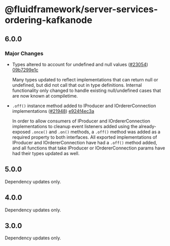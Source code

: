 # @fluidframework/server-services-ordering-kafkanode

## 6.0.0

### Major Changes

-   Types altered to account for undefined and null values ([#23054](https://github.com/microsoft/FluidFramework/pull/23054)) [09b7299e1c](https://github.com/microsoft/FluidFramework/commit/09b7299e1cbf1d800d4bea2bef6b7d0bc657ddb6)

    Many types updated to reflect implementations that can return null or undefined, but did not call that out in type definitions. Internal functionality only changed to handle existing null/undefined cases that are now known at compiletime.

-   `.off()` instance method added to IProducer and IOrdererConnection implementations ([#21948](https://github.com/microsoft/FluidFramework/pull/21948)) [e924f4ec3a](https://github.com/microsoft/FluidFramework/commit/e924f4ec3a9f7d16b17da7551d9fc92a5a54372d)

    In order to allow consumers of IProducer and IOrdererConnection implementations to cleanup event listeners added using the already-exposed `.once()` and `.on()` methods, a `.off()` method was added as a required property to both interfaces. All exported implementations of IProducer and IOrdererConnection have had a `.off()` method added, and all functions that take IProducer or IOrdererConnection params have had their types updated as well.

## 5.0.0

Dependency updates only.

## 4.0.0

Dependency updates only.

## 3.0.0

Dependency updates only.
